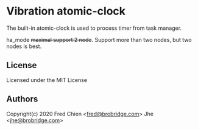 # Vibration atomic-clock 

The built-in atomic-clock  is used to process timer  from task manager.

ha_mode ~~maximal support 2 node~~.
Support more than two nodes, but two nodes is best.

## License

Licensed under the MIT License

## Authors

Copyright(c) 2020 Fred Chien <<fred@brobridge.com>> Jhe <<jhe@brobridge.com>>
